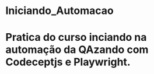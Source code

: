 # Iniciando_Automacao
# Pratica do curso inciando na automação da QAzando com Codeceptjs e Playwright.
